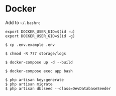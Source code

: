 # Docker

Add to `~/.bashrc`

```shell script
export DOCKER_USER_UID=$(id -u)
export DOCKER_USER_GID=$(id -g)
```

```shell script
$ cp .env.example .env

$ chmod -R 777 storage/logs
```

```shell script
$ docker-compose up -d --build
```

```shell script
$ docker-compose exec app bash

$ php artisan key:generate
$ php artisan migrate
$ php artisan db:seed --class=DevDatabaseSeeder
```
